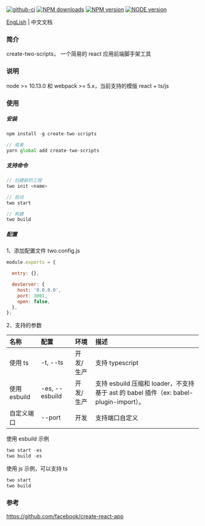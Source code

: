 [![github-ci][github-ci-img]][github-ci-url] [![NPM downloads][download-img]][download-url] [![NPM version][npm-version]][npm-version-url] [![NODE version][node-version]][node-version-url]

[github-ci-img]:https://img.shields.io/github/actions/workflow/status/qiuysh/create-two-scripts/ci.yml
[github-ci-url]:https://img.shields.io/github/workflow/status/qiuysh/create-two-scripts/GitHub%20Actions%20CI%20workflow
[download-img]: https://img.shields.io/npm/dm/create-two-scripts?style=flat
[download-url]: https://img.shields.io/npm/dm/create-two-scripts
[npm-version]: https://img.shields.io/npm/v/create-two-scripts?style=flat
[npm-version-url]: https://img.shields.io/npm/v/create-two-scripts
[node-version]: https://img.shields.io/node/v/create-two-scripts?style=flat
[node-version-url]: https://img.shields.io/node/v/create-two-scripts

[EngLish](./README.md) | 中文文档

### 简介

create-two-scripts， 一个简易的 react 应用前端脚手架工具

### 说明

node >= 10.13.0 和 webpack >= 5.x，当前支持的模版 react + ts/js

### 使用

##### 安装

```js
npm install -g create-two-scripts

// 或者
yarn global add create-two-scripts
```

##### 支持命令

```js
// 创建新的工程
two init <name>

// 启动
two start

// 构建
two build
```

##### 配置

1、添加配置文件 two.config.js

```js
module.exports = {

  entry: {},

  devServer: {
    host: '0.0.0.0',
    port: 3001,
    open: false,
  },
};
```

2、支持的参数

|名称    |配置   | 环境  | 描述   |
|:---   |:----  |:----  |:---- |
| 使用 ts| -t, --ts | 开发/生产| 支持 typescript|
| 使用 esbuild| -es, --esbuild | 开发/生产|支持 esbuild 压缩和 loader，不支持基于 ast 的 babel 插件（ex: babel-plugin-import）。|
| 自定义端口| --port | 开发 |支持端口自定义|



使用 esbuild 示例

```js
two start -es
two build -es
```


使用 js 示例，可以支持 ts

```js
two start
two build
```


### 参考

https://github.com/facebook/create-react-app